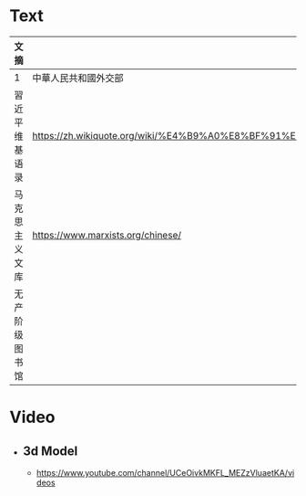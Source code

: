 # Text
|文摘|||
|:-|:-|:-|
|1|中華人民共和國外交部|https://www.fmprc.gov.cn/web/wjdt_674879/fyrbt_674889/|
|習近平维基语录|https://zh.wikiquote.org/wiki/%E4%B9%A0%E8%BF%91%E5%B9%B3|
|马克思主义文库|https://www.marxists.org/chinese/|
|无产阶级图书馆||

# Video
- ## 3d Model
  - https://www.youtube.com/channel/UCeOivkMKFL_MEZzVluaetKA/videos
